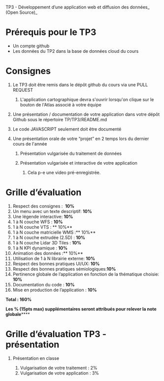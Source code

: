TP3 - Développement d’une application web et diffusion des données_ (Open Source)_


# Prérequis pour le TP3

- Un compte github
- Les données du TP2 dans la base de données cloud du cours

# Consignes 

1. Le TP3 doit être remis dans le dépôt github du cours via une PULL REQUEST

      1. L'application cartographique devra s'ouvrir lorsqu'on clique sur le bouton de l'Atlas associé à votre équipe

2. Une présentation / documentation de votre application dans votre dépôt Github sous le répertoire TP/TP3/README.md

3. Le code JAVASCRIPT seulement doit être documenté

4. Une présentation orale de votre “projet” en 2 temps lors du dernier cours de l'année

   1. Présentation vulgarisée du traitement de données

   2. Présentation vulgarisée et interactive de votre application

      1. Cela p-e une video pré-enregistrée.



# Grille d’évaluation

1. Respect des consignes :  **10%**
2. Un menu avec un texte descriptif: **10%**
3. Une légende interactive: **10%**
4. 1 à N couche WFS : **10%**
5. 1 à N couche VTS : ** 10%**
6. 1 à N couche matricielle WMS :** 10%**
7. 1 à N couche extrudée (2.5D) : **10%**
8. 1 à N couche Lidar 3D Tiles : **10%**
9. 1 à N KPI dynamique : **10%**
10. Animation des données :** 10%**
11. Utilisation de 1 à N librairie externe: **10%**
12. Respect des bonnes pratiques UI/UX: **10%**
13. Respect des bonnes pratiques sémiologiques:**10%**
14. Pertinence globale de l’application en fonction de la thématique choisie: **10%**
15. Documentation du code : **10%**
16. Mise en production de l’application : **10%**

**Total : 160%**

**Les % (15pts max) supplémentaires seront attribués pour relever la note globale******


# Grille d’évaluation TP3 - présentation

1. Présentation en classe 

   1. Vulgarisation de votre traitement : 2%
   2. Vulgarisation de votre application : 3%
